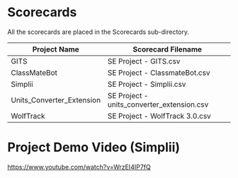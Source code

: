 # Scorecards
All the scorecards are placed in the Scorecards sub-directory. 

|**Project Name** | **Scorecard Filename**|
|-----------------|-----------------------|
|GITS             | SE Project - GITS.csv |
|ClassMateBot     | SE Project - ClassmateBot.csv|
|Simplii          | SE Project - Simplii.csv|
|Units_Converter_Extension | SE Project - units_converter_extension.csv |
|WolfTrack | SE Project - WolfTrack 3.0.csv|

# Project Demo Video (Simplii)
https://www.youtube.com/watch?v=WrzEI4IP7fQ